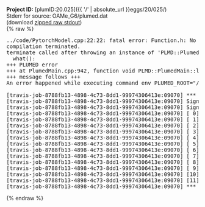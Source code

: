 **Project ID:** [plumID:20.025]({{ '/' | absolute_url }}eggs/20/025/)  
Stderr for source:  OAMe_G6/plumed.dat   
(download [zipped raw stdout](plumed.dat.plumed.stdout.txt.zip))  
{% raw %}
<pre>
../code/PytorchModel.cpp:22:22: fatal error: Function.h: No such file or directory
compilation terminated.
terminate called after throwing an instance of 'PLMD::Plumed::ExceptionError'
  what():  
+++ PLUMED error
+++ at PlumedMain.cpp:942, function void PLMD::PlumedMain::load(const string&)
+++ message follows +++
An error happened while executing command env PLUMED_ROOT="/home/travis/opt/lib/plumed" env PLUMED_HTMLDIR="/home/travis/opt/share/doc/plumed" env PLUMED_INCLUDEDIR="/home/travis/opt/include" env PLUMED_PROGRAM_NAME="plumed" env PLUMED_IS_INSTALLED="yes" "/home/travis/opt/lib/plumed"/scripts/mklib.sh ../code/PytorchModel.cpp

[travis-job-8788fb13-4898-4c73-8dd1-99974306413e:09070] *** Process received signal ***
[travis-job-8788fb13-4898-4c73-8dd1-99974306413e:09070] Signal: Aborted (6)
[travis-job-8788fb13-4898-4c73-8dd1-99974306413e:09070] Signal code:  (-6)
[travis-job-8788fb13-4898-4c73-8dd1-99974306413e:09070] [ 0] /lib/x86_64-linux-gnu/libc.so.6(+0x354b0)[0x7f5fd2eda4b0]
[travis-job-8788fb13-4898-4c73-8dd1-99974306413e:09070] [ 1] /lib/x86_64-linux-gnu/libc.so.6(gsignal+0x38)[0x7f5fd2eda428]
[travis-job-8788fb13-4898-4c73-8dd1-99974306413e:09070] [ 2] /lib/x86_64-linux-gnu/libc.so.6(abort+0x16a)[0x7f5fd2edc02a]
[travis-job-8788fb13-4898-4c73-8dd1-99974306413e:09070] [ 3] /usr/lib/x86_64-linux-gnu/libstdc++.so.6(_ZN9__gnu_cxx27__verbose_terminate_handlerEv+0x16d)[0x7f5fd351484d]
[travis-job-8788fb13-4898-4c73-8dd1-99974306413e:09070] [ 4] /usr/lib/x86_64-linux-gnu/libstdc++.so.6(+0x8d6b6)[0x7f5fd35126b6]
[travis-job-8788fb13-4898-4c73-8dd1-99974306413e:09070] [ 5] /usr/lib/x86_64-linux-gnu/libstdc++.so.6(+0x8d701)[0x7f5fd3512701]
[travis-job-8788fb13-4898-4c73-8dd1-99974306413e:09070] [ 6] /usr/lib/x86_64-linux-gnu/libstdc++.so.6(+0x8d919)[0x7f5fd3512919]
[travis-job-8788fb13-4898-4c73-8dd1-99974306413e:09070] [ 7] plumed[0x40ec85]
[travis-job-8788fb13-4898-4c73-8dd1-99974306413e:09070] [ 8] plumed[0x40f082]
[travis-job-8788fb13-4898-4c73-8dd1-99974306413e:09070] [ 9] plumed[0x409fe0]
[travis-job-8788fb13-4898-4c73-8dd1-99974306413e:09070] [10] /lib/x86_64-linux-gnu/libc.so.6(__libc_start_main+0xf0)[0x7f5fd2ec5830]
[travis-job-8788fb13-4898-4c73-8dd1-99974306413e:09070] [11] plumed[0x40a0a9]
[travis-job-8788fb13-4898-4c73-8dd1-99974306413e:09070] *** End of error message ***
</pre>
{% endraw %}
